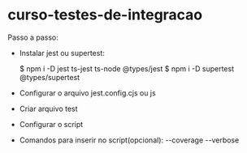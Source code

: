 # curso-testes-de-integracao

Passo a passo:

- Instalar jest ou supertest:

  $ npm i -D jest ts-jest ts-node @types/jest
  $ npm i -D supertest @types/supertest

- Configurar o arquivo jest.config.cjs ou js

- Criar arquivo test

- Configurar o script

- Comandos para inserir no script(opcional):
   --coverage
   --verbose
